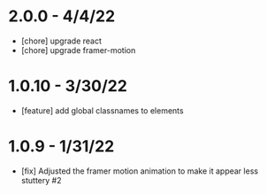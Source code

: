 # 2.0.0 - 4/4/22
- [chore] upgrade react
- [chore] upgrade framer-motion

# 1.0.10 - 3/30/22
- [feature] add global classnames to elements

# 1.0.9 - 1/31/22
- [fix] Adjusted the framer motion animation to make it appear less stuttery #2
